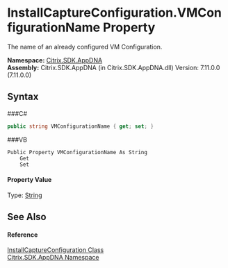 # InstallCaptureConfiguration.VMConfigurationName Property 
 

The name of an already configured VM Configuration.

**Namespace:**&nbsp;<a href="N_Citrix_SDK_AppDNA">Citrix.SDK.AppDNA</a><br />**Assembly:**&nbsp;Citrix.SDK.AppDNA (in Citrix.SDK.AppDNA.dll) Version: 7.11.0.0 (7.11.0.0)

## Syntax

###C#
```csharp
public string VMConfigurationName { get; set; }
```

###VB
```vbnet
Public Property VMConfigurationName As String
	Get
	Set
```


#### Property Value
Type: <a href="http://msdn2.microsoft.com/en-us/library/s1wwdcbf" target="_blank">String</a>

## See Also


#### Reference
<a href="T_Citrix_SDK_AppDNA_InstallCaptureConfiguration">InstallCaptureConfiguration Class</a><br /><a href="N_Citrix_SDK_AppDNA">Citrix.SDK.AppDNA Namespace</a><br />